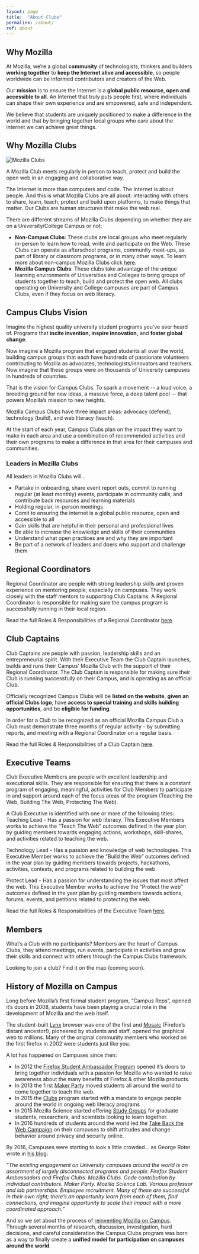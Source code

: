 ```yaml
---
layout: page
title:  "About Clubs"
permalink: /about/
ref: about
---
```


## Why Mozilla

At Mozilla, we’re a global **community** of technologists, thinkers and builders **working together** to **keep the Internet alive and accessible**, so people worldwide can be informed contributors and creators of the Web.

Our **mission** is to ensure the Internet is a **global public resource, open and accessible to all**. An Internet that truly puts people first, where individuals can shape their own experience and are empowered, safe and independent.

We believe that students are uniquely positioned to make a difference in the world and that by bringing together local groups who care about the internet we can achieve great things.

## Why Mozilla Clubs

<img src="{{ site.baseurl }}/static/img/photo_clubs.jpg" alt="Mozilla Clubs" class="text-center">

A Mozilla Club meets regularly in person to teach, protect and build the open web in an engaging and collaborative way. 

The Internet is more than computers and code. The Internet is about people. And this is what Mozilla Clubs are all about: interacting with others to share, learn, teach, protect and build upon platforms, to make things that matter. Our Clubs are human structures that make the web real.

There are different streams of Mozilla Clubs depending on whether they are on a University/College Campus or not:
* **Non-Campus Clubs**: These clubs are local groups who meet regularly in-person to learn how to read, write and participate on the Web. These Clubs can operate as afterschool programs, community meet-ups, as part of library or classroom programs, or in many other ways. To learn more about non-campus Mozilla Clubs click [here](https://teach.mozilla.org/clubs/). 
* **Mozilla Campus Clubs**: These clubs take advantage of the unique learning environments of Universities and Colleges to bring groups of students together to teach, build and protect the open web. All clubs operating on University and College campuses are part of Campus Clubs, even if they focus on web literacy. 

## Campus Clubs Vision
Imagine the highest quality university student programs you’ve ever heard of. Programs that **incite invention, inspire innovation,** and **foster global change**.

Now imagine a Mozilla program that engaged students all over the world, building campus groups that each have hundreds of passionate volunteers contributing to Mozilla as advocates, technologists/innovators and teachers. Now imagine that these groups were on thousands of University campuses in hundreds of countries.  

That is the vision for Campus Clubs. To spark a movement -- a loud voice, a breeding ground for new ideas, a massive force, a deep talent pool -- that powers Mozilla’s mission to new heights.

Mozilla Campus Clubs have three impact areas: advocacy (defend), technology (build), and web literacy (teach). 

At the start of each year, Campus Clubs plan on the impact they want to make in each area and use a combination of recommended activities and their own programs to make a difference in that area for their campuses and communities. 

### Leaders in Mozilla Clubs 
All leaders in Mozilla Clubs will...
* Partake in onboarding, share event report outs, commit to running regular (at least monthly) events, participate in community calls, and contribute back resources and learning materials
* Holding regular, in-person meetings
* Comit to ensuring the internet is a global public resource, open and accessible to all
* Gain skills that are helpful in their personal and professional lives
* Be able to increase the knowledge and skills of their communities
* Understand what open practices are and why they are important
* Be part of a network of leaders and doers who support and challenge them 

## Regional Coordinators

Regional Coordinator are people with strong leadership skills and proven experience on mentoring people, especially on campuses. They work closely with the staff mentors to supporting Club Captains. A Regional Coordinator is responsible for making sure the campus program is successfully running in their local region.

Read the full Roles & Responsibilities of a Regional Coordinator [here](https://docs.google.com/document/d/1GypBGnffjxfyX174g7fiLAcZF8tSKC5Xo7Qd4gpC5yM/pub).

## Club Captains 
Club Captains are people with passion, leadership skills and an entrepreneurial spirit. With their Executive Team the Club Captain launches, builds and runs their Campus’ Mozilla Club with the support of their Regional Coordinator.  The Club Captain is responsible for making sure their Club is running successfully on their Campus, and is operating as an official Club. 

Officially recognized Campus Clubs will be **listed on the website**, **given an official Clubs logo**, have **access to special training and skills building opportunities**, and be **eligible for funding**. 

In order for a Club to be recognized as an official Mozilla Campus Club  a Club must demonstrate three months of regular activity - by submitting reports, and meeting with a Regional Coordinator on a regular basis.

Read the full Roles & Responsibilities of a Club Captain [here](https://docs.google.com/document/d/1JE6966a8yc0CBh3Xa9Ce7McKZkxkHvdZg01o5mxUORU/pub). 

## Executive Teams
Club Executive Members are people with excellent leadership and executional skills. They are responsible for ensuring that there is a constant program of engaging, meaningful, activities for Club Members to participate in and support around each of the focus areas of the program (Teaching the Web, Building The Web, Protecting The Web).

A Club Executive is identified with one or more of the following titles: 
Teaching Lead - Has a passion for web literacy. This Executive Members works to achieve the “Teach The Web” outcomes defined in the year plan by guiding members towards engaging actions, workshops, skill-shares, and activities related to teaching the web. 

Technology Lead  - Has a passion and knowledge of web technologies. This Executive Member works to achieve the “Build the Web” outcomes defined in the year plan by  guiding members towards projects, hackathons, activities, contests, and programs related to building the web. 

Protect Lead - Has a passion for understanding the issues that most affect the web. This Executive Member works to achieve the “Protect the web” outcomes defined in the year plan by guiding members towards actions, forums, events, and petitions related to protecting the web. 

Read the full Roles & Responsibilities of the Executive Team [here](https://docs.google.com/document/d/1XW0jXnIDUsmCaeB9yqGFeet6XRfOvnmMWGbodAOXwHg/pub). 

## Members 
What’s a Club with no participants? Members are the heart of Campus Clubs, they attend meetings, run events, participate in activities and grow their skills and connect with others through the Campus Clubs framework. 

Looking to join a club? Find it on the map (coming soon). 

## History of Mozilla on Campus

Long before Mozilla’s first formal student program, “Campus Reps”, opened it’s doors in 2008,  students have been playing a crucial role in the development of Mozilla and the web itself. 

The student-built [Lynx](https://en.wikipedia.org/wiki/Lynx_%28web_browser%29) browser was one of the first and [Mosaic](https://en.wikipedia.org/wiki/Mosaic_%28web_browser%29) (Firefox’s distant ancestor!), pioneered by students and staff, opened the graphical web to millions. Many of the original community members who worked on the first firefox in 2002 were students just like you. 

A lot has happened on Campuses since then:

* In 2012 the [Firefox Student Ambassador Program](https://wiki.mozilla.org/StudentAmbassadors) opened it’s doors to bring together individuals with a passion for Mozilla who wanted to raise awareness about the many benefits of Firefox & other Mozilla products.
* In 2013 the first [Maker Party](https://www.youtube.com/watch?v=oko6TzPQE6Y) moved students all around the world to come together to teach the web. 
* In 2015 the [Clubs](https://wiki.mozilla.org/Webmaker/2015/Mentors/Clubs) program started with a mandate to engage people around the world in ongoing web literacy programs
* In 2015 Mozilla Science started offering [Study Groups](https://science.mozilla.org/blog/introducing-mozilla-science-study-groups) for graduate students, researchers, and scientists looking to learn together. 
* In 2016 hundreds of students around the world led the [Take Back the Web Campaign](https://takebacktheweb.mozilla.community/2016/07/11/seven-weeks-take-back-web/) on their campuses to shift attitudes and change behavior around privacy and security online. 

By 2016, Campuses were starting to look a little crowded… as George Roter wrote in [his blog](https://georgeroter.org/2016/05/17/reinventing-mozilla-on-campus/): 

 *“The existing engagement on University campuses around the world is an assortment of largely disconnected programs and people. Firefox Student Ambassadors and Firefox Clubs. Mozilla Clubs. Code contribution by individual contributors. Maker Party. Mozilla Science Lab. Various professor and lab partnerships. Employee recruitment. Many of these are successful in their own right; there’s an opportunity learn from each of them, find connections, and imagine opportunity to scale their impact with a more coordinated approach.”*

And so we set about the process of [reinventing Mozilla on Campus](https://discourse.mozilla-community.org/t/reinventing-mozilla-on-campus/8730/9). Through several months of research, discussion, investigation, hard decisions, and careful consideration the Campus Clubs program was born as a way to finally create a **unified model for participation on campuses around the world**.




